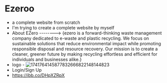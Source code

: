 

# Ezeroo
- a complete website from scratch
- I'm trying to create a complete website by myself 
- About EZero --------> {ezero is a forward-thinking waste management company dedicated to e-waste and plastic recycling. We focus on sustainable solutions that reduce environmental impact while promoting responsible disposal and resource recovery. Our mission is to create a cleaner, greener future by making recycling effortless and efficient for individuals and businesses alike.}
- logo -
![1741764145877832666822148144823](https://github.com/user-attachments/assets/c936bf5a-6fa2-43e4-86e9-4c7080f34d1e)
- Login/Sign Up
- https://ibb.co/DHpXZRpX
